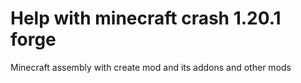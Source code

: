 # Help with minecraft crash 1.20.1 forge
Minecraft assembly with create mod and its addons and other mods
